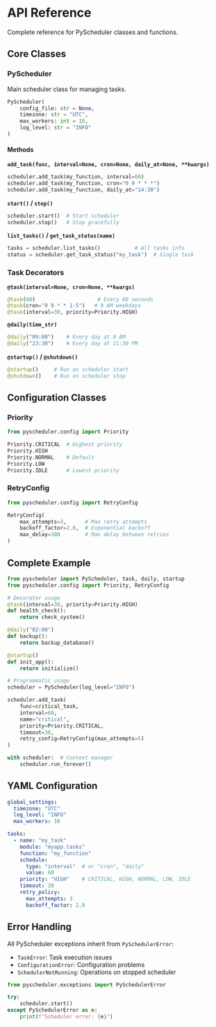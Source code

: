 # API Reference

Complete reference for PyScheduler classes and functions.

## Core Classes

### PyScheduler

Main scheduler class for managing tasks.

```python
PyScheduler(
    config_file: str = None,
    timezone: str = "UTC", 
    max_workers: int = 10,
    log_level: str = "INFO"
)
```

#### Methods

**`add_task(func, interval=None, cron=None, daily_at=None, **kwargs)`**
```python
scheduler.add_task(my_function, interval=60)
scheduler.add_task(my_function, cron="0 9 * * *")
scheduler.add_task(my_function, daily_at="14:30")
```

**`start()` / `stop()`**
```python
scheduler.start()  # Start scheduler
scheduler.stop()   # Stop gracefully
```

**`list_tasks()` / `get_task_status(name)`**
```python
tasks = scheduler.list_tasks()           # All tasks info
status = scheduler.get_task_status("my_task")  # Single task
```

### Task Decorators

**`@task(interval=None, cron=None, **kwargs)`**
```python
@task(60)                    # Every 60 seconds
@task(cron="0 9 * * 1-5")   # 9 AM weekdays
@task(interval=30, priority=Priority.HIGH)
```

**`@daily(time_str)`**
```python
@daily("09:00")    # Every day at 9 AM
@daily("23:30")    # Every day at 11:30 PM
```

**`@startup()` / `@shutdown()`**
```python
@startup()     # Run on scheduler start
@shutdown()    # Run on scheduler stop
```

## Configuration Classes

### Priority
```python
from pyscheduler.config import Priority

Priority.CRITICAL  # Highest priority
Priority.HIGH      
Priority.NORMAL    # Default
Priority.LOW       
Priority.IDLE      # Lowest priority
```

### RetryConfig
```python
from pyscheduler.config import RetryConfig

RetryConfig(
    max_attempts=3,      # Max retry attempts
    backoff_factor=2.0,  # Exponential backoff
    max_delay=300        # Max delay between retries
)
```

## Complete Example

```python
from pyscheduler import PyScheduler, task, daily, startup
from pyscheduler.config import Priority, RetryConfig

# Decorator usage
@task(interval=30, priority=Priority.HIGH)
def health_check():
    return check_system()

@daily("02:00")
def backup():
    return backup_database()

@startup()
def init_app():
    return initialize()

# Programmatic usage
scheduler = PyScheduler(log_level="INFO")

scheduler.add_task(
    func=critical_task,
    interval=60,
    name="critical",
    priority=Priority.CRITICAL,
    timeout=30,
    retry_config=RetryConfig(max_attempts=5)
)

with scheduler:  # Context manager
    scheduler.run_forever()
```

## YAML Configuration

```yaml
global_settings:
  timezone: "UTC"
  log_level: "INFO" 
  max_workers: 10

tasks:
  - name: "my_task"
    module: "myapp.tasks"
    function: "my_function"
    schedule:
      type: "interval"  # or "cron", "daily"
      value: 60
    priority: "HIGH"    # CRITICAL, HIGH, NORMAL, LOW, IDLE
    timeout: 30
    retry_policy:
      max_attempts: 3
      backoff_factor: 2.0
```

## Error Handling

All PyScheduler exceptions inherit from `PySchedulerError`:

- `TaskError`: Task execution issues
- `ConfigurationError`: Configuration problems  
- `SchedulerNotRunning`: Operations on stopped scheduler

```python
from pyscheduler.exceptions import PySchedulerError

try:
    scheduler.start()
except PySchedulerError as e:
    print(f"Scheduler error: {e}")
```
